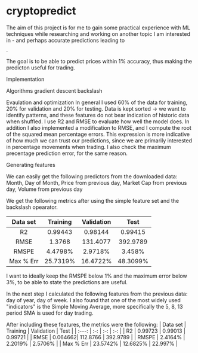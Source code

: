 # cryptopredict

The aim of this project is for me to gain some practical experience with ML techniques while researching and working on another topic I am interested in - and perhaps accurate predictions leading to $$$$.

The goal is to be able to predict prices within 1% accuracy, thus making the predicton useful for trading.

Implementation

Algorithms
gradient descent
backslash

Evaulation and optimization
In general I used 60% of the data for training, 20% for validation and 20% for testing.
Data is kept sorted -> we want to identify patterns, and these features do not bear indication of historic data when shuffled.
I use R2 and RMSE to evaluate how well the model does. In addition I also implemented a modification to RMSE, and I compute the root of the squared mean percentage errors. This expression is more indicative of how much we can trust our predictions, since we are primarily interested in percentage movements when trading. I also check the maximum precentage prediction error, for the same reason.

Generating features

We can easily get the following predictors from the downloaded data: Month, Day of Month, Price from previous day, Market Cap from previous day, Volume from previous day

We get the following metrics after using the simple feature set and the backslash opearator.

| Data set | Training | Validation |   Test  |
|  :---:   |    :-:   |     :-:    |    :-:  |
|    R2    |  0.99443 |   0.98144  | 0.99415 |
|   RMSE   |  1.3768 |   131.4077   | 392.9789 |
|   RMSPE  |  4.4798% |   2.9718%   | 3.458% |
|   Max % Err  |  25.7319% |   16.4722%   | 48.3099% |

I want to ideally keep the RMSPE below 1% and the maximum error below 3%, to be able to state the predictions are useful.

In the next step I calculated the following features from the previous data: day of year, day of week. I also found that one of the most widely used "indicators" is the Simple Moving Average, more specifically the 5, 8, 13 period SMA is used for day trading.

After including these features, the metrics were the following:
| Data set | Training | Validation |   Test  |
|  :---:   |    :-:   |     :-:    |    :-:  |
|    R2    |  0.99723 |   0.99013 | 0.99721 |
|   RMSE   |  0.064662|   112.8766   | 392.9789 |
|   RMSPE  |  2.4164% |   2.2019%   | 2.5706% |
|   Max % Err  |  23.5742% |   12.6825%   | 22.997% |
